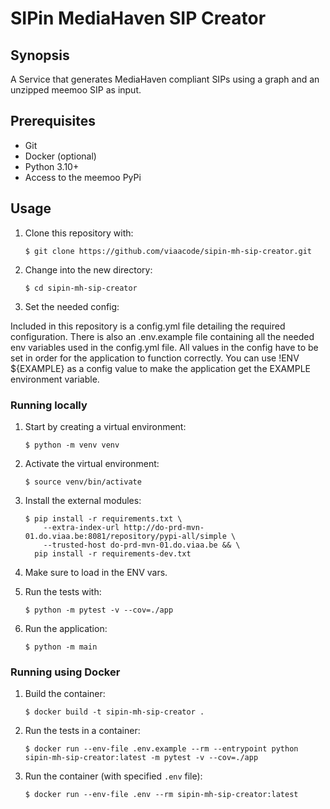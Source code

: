 # SIPin MediaHaven SIP Creator

## Synopsis

A Service that generates MediaHaven compliant SIPs using a graph and an unzipped meemoo SIP as input.

## Prerequisites

* Git
* Docker (optional)
* Python 3.10+
* Access to the meemoo PyPi

## Usage

1. Clone this repository with:

    `$ git clone https://github.com/viaacode/sipin-mh-sip-creator.git`

2. Change into the new directory:

    `$ cd sipin-mh-sip-creator`

3. Set the needed config:

Included in this repository is a config.yml file detailing the required configuration. There is also an .env.example file containing all the needed env variables used in the config.yml file. All values in the config have to be set in order for the application to function correctly. You can use !ENV ${EXAMPLE} as a config value to make the application get the EXAMPLE environment variable.

### Running locally

1. Start by creating a virtual environment:

    `$ python -m venv venv`

2. Activate the virtual environment:

    `$ source venv/bin/activate`

3. Install the external modules:

    ```
    $ pip install -r requirements.txt \
        --extra-index-url http://do-prd-mvn-01.do.viaa.be:8081/repository/pypi-all/simple \
        --trusted-host do-prd-mvn-01.do.viaa.be && \
      pip install -r requirements-dev.txt
    ```

4. Make sure to load in the ENV vars.

5. Run the tests with:

    `$ python -m pytest -v --cov=./app`

6. Run the application:

    `$ python -m main`

### Running using Docker

1. Build the container:

    `$ docker build -t sipin-mh-sip-creator .`

2. Run the tests in a container:

    `$ docker run --env-file .env.example --rm --entrypoint python sipin-mh-sip-creator:latest -m pytest -v --cov=./app`

3. Run the container (with specified `.env` file):

    `$ docker run --env-file .env --rm sipin-mh-sip-creator:latest`
